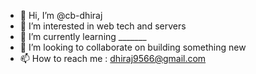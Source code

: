 - 👋 Hi, I’m @cb-dhiraj
- 👀 I’m interested in web tech and servers
- 🌱 I’m currently learning _______
- 💞️ I’m looking to collaborate on building something new
- 📫 How to reach me : dhiraj9566@gmail.com

<!---
cb-dhiraj/cb-dhiraj is a ✨ special ✨ repository because its `README.md` (this file) appears on your GitHub profile.
You can click the Preview link to take a look at your changes.
--->
